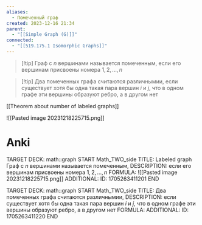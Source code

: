 ```yaml
---
aliases:
  - Помеченный граф
created: 2023-12-16 21:34
parent:
  - "[[Simple Graph (G)]]"
connected:
  - "[[519.175.1 Isomorphic Graphs]]"
---
```


> [!tip] Граф с $n$ вершинами называется помеченным, 
> если его вершинам присвоены номера $1, 2, ..., n$

> [!tip] Два помеченных графа считаются различнымии, 
если существует хотя бы одна такая пара вершин $i$ и $j$, что в одном графе эти вершины образуют ребро, а в другом нет


[[Theorem about number of labeled graphs]]

![[Pasted image 20231218225715.png]]

# Anki
TARGET DECK: math::graph 
START
Math_TWO_side
TITLE: Labeled graph
Граф с $n$ вершинами называется помеченным, 
DESCRIPTION: если его вершинам присвоены номера $1, 2, ..., n$
FORMULA: ![[Pasted image 20231218225715.png]]
ADDITIONAL:
ID: 1705263411201
END

TARGET DECK: math::graph 
START
Math_TWO_side
TITLE: Два помеченных графа считаются различнымии,
DESCRIPTION: если существует хотя бы одна такая пара вершин $i$ и $j$, что в одном графе эти вершины образуют ребро, а в другом нет
FORMULA: 
ADDITIONAL:
ID: 1705263411220
END








